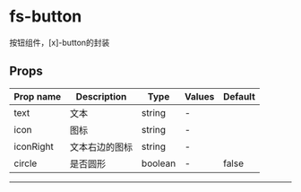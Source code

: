 # fs-button
按钮组件，[x]-button的封装

## Props

| Prop name | Description | Type           | Values | Default |
|-----------|-------------| -------------- | ------ | ------- |
| text      | 文本          | string         | -      |         |
| icon      | 图标          | string | -      |       |
| iconRight | 文本右边的图标     | string        | -      |    |
| circle    | 是否圆形        | boolean        | -      | false   |

---
